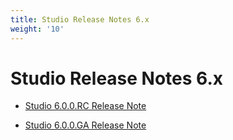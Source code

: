 ```yaml
---
title: Studio Release Notes 6.x
weight: '10'
---
```


# Studio Release Notes 6.x

* [Studio 6.0.0.RC Release Note](/guide/Axway_Appcelerator_Studio/Axway_Appcelerator_Studio_Release_Notes/Studio_Release_Notes_6.x/Studio_6.0.0.RC_Release_Note/)

* [Studio 6.0.0.GA Release Note](/guide/Axway_Appcelerator_Studio/Axway_Appcelerator_Studio_Release_Notes/Studio_Release_Notes_6.x/Studio_6.0.0.GA_Release_Note/)
